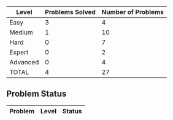 |Level|Problems Solved|Number of Problems|
|-----|---------------|------------------|
|Easy|3|4|
|Medium|1|10|
|Hard|0|7|
|Expert|0|2|
|Advanced|0|4|
|TOTAL|4|27|

Problem Status
---
|Problem|Level|Status|
|-------|-----|------|
